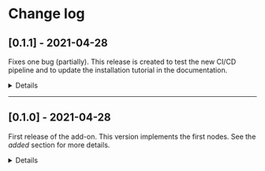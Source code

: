 # Change log

## [0.1.1] - 2021-04-28

Fixes one bug (partially). This release is created to test the new CI/CD pipeline
and to update the installation tutorial in the documentation.

<details><summary>Details</summary>

### Fixed

- Error on creating new Bloch Sphere (!34)

</details>

------------------------------------------------------------------------------------------

## [0.1.0] - 2021-04-28

First release of the add-on.
This version implements the first nodes.
See the *added* section for more details.

<details><summary>Details</summary>

### Added

#### Nodes

* **Quantum gates**
  * Single qubit gates
    * Hadamard gate (H)
    * I gate (Id)
    * S gate (S)
    * SDG gate (SDG)
    * T gate (T)
    * TDG gate (TDG)
    * X gate (X)
    * Y gate (Y)
    * Z gate (Z)
  * R gates
    * RX gate (RX)
    * RY gate (RY)
    * RZ gate (RZ)
  * C gates
    * CH gate (CH)
    * CX gate (CX)
    * CY gate (CY)
    * CZ gate (CZ)
    * CCX gate (CCX)
    * CSWAP gate (CSWAP)
  * SWAP gate (SWAP)

* **Quantum circuits initialization**
  * Classical register
  * Quantum register
  * Quantum circuit

* **Outputs**
  * Visualization
    * Bloch sphere
    * Histogram
    * State city (*3D model still WIP*)
  * Circuit output
    * Get count
    * IBM output (*still WIP*)
    * Output state
    * Measure

* **James Wootton [QuantumBlur](https://github.com/qiskit-community/QuantumBlur)**
  * QuantumBlur input
  * QuantumBlur output

* **Numpy complex128**
  * Split complex128

* **Azercoco [2D simulation of Schrödinger equation](https://github.com/Azercoco/Python-2D-Simulation-of-Schrodinger-Equation)**
  * Schrödinger equation simulation

#### Sockets

* Classical register
* Quantum register
* Quantum circuit
* Quantum count
* Numpy long complex (complex128)

#### Visualization

* Bloch sphere
* Histogram

#### UI

* Quantum nodes menu (references all the nodes)
* Quantum nodes panel (references all the nodes, visualization tools and IBM connection)

#### Demo add-on

* Add a new mesh panel
  * Add a new mesh
  * Subdivide a mesh

* Demo panel
  * Select a new target
  * Delete the current target
  * Settings
    * Select axis
    * Select qubit
    * Add a gate (H, X or Y)
  * Visualize the circuit
  * Reset circuits
  * Apply quantum algorithm
  * Duplicate creation
  * Advanced (redirection to the animation nodes editor)
  * 'Need help ?' button
  * 'Creation gallery' button

### Fixed

### Changed

</details>